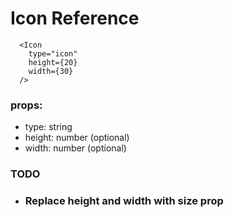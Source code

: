 # Icon Reference

```
  <Icon
    type="icon"
    height={20}
    width={30}
  />
```
### props:
- type: string
- height: number (optional)
- width: number (optional)

### TODO
  - ### Replace height and width with size prop
